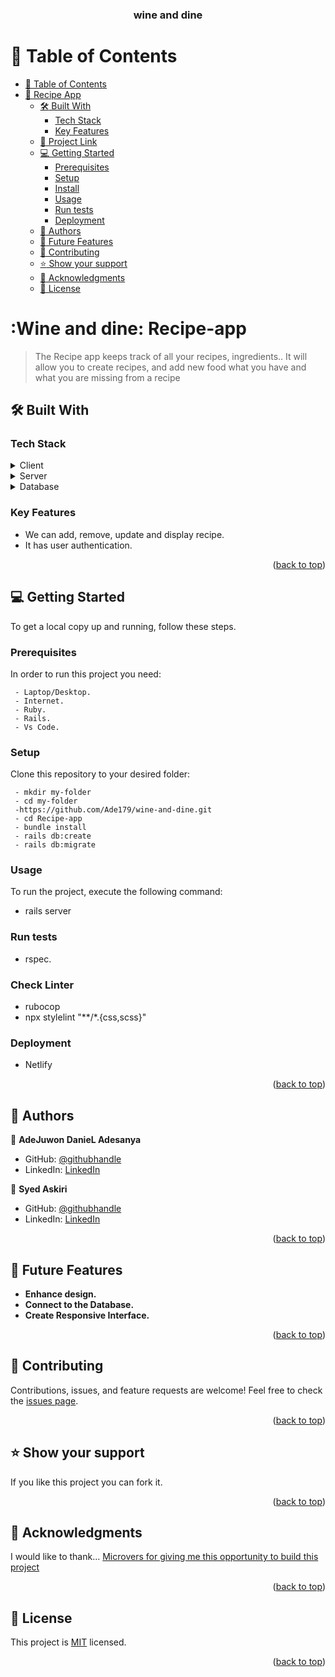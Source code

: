 <a name="readme-top"></a>

<div align="center">
  <h3><b>wine and dine</b></h3>
</div>

<!-- TABLE OF CONTENTS -->

# :green_book: Table of Contents
- [:green_book: Table of Contents](#-table-of-contents)
- [:book: Recipe App](#Recipe-app)
  - [:hammer_and_wrench: Built With ](#-built-with-)
    - [Tech Stack ](#tech-stack-)
    - [Key Features ](#key-features-)
  - [:link: Project Link ](#-project-link-)
  - [:computer: Getting Started ](#-getting-started-)
    - [Prerequisites](#prerequisites)
    - [Setup](#setup)
    - [Install](#install)
    - [Usage](#usage)
    - [Run tests](#run-tests)
    - [Deployment](#deployment)
  - [:busts_in_silhouette: Authors ](#-authors-)
  - [:telescope: Future Features ](#-future-features-)
  - [:handshake: Contributing ](#-contributing-)
  - [:star:️ Show your support ](#️-show-your-support-)
  - [:pray: Acknowledgments ](#-acknowledgments-)
  - [:memo: License ](#-license-)

<!-- PROJECT DESCRIPTION -->

# :Wine and dine: Recipe-app <a name="about-project"></a>
> The Recipe app keeps track of all your recipes, ingredients.. It will allow you to  create recipes, and add new food what you have and what you are missing from a recipe
## :hammer_and_wrench: Built With <a name="built-with"></a>
### Tech Stack <a name="tech-stack"></a>
<details>
  <summary>Client</summary>
  <ul>
    <li>Ruby on Rails</li>
  </ul>
</details>
<details>
  <summary>Server</summary>
  <ul>
    <li>Ruby on Rails</li>
  </ul>
</details>
<details>
<summary>Database</summary>
  <ul>
    <li>Postgresql</li>
  </ul>
</details>

<!-- Features -->

### Key Features <a name="key-features"></a>
- We can add, remove, update and display recipe.
- It has user authentication.


<p align="right">(<a href="#readme-top">back to top</a>)</p>

<!-- GETTING STARTED -->

## :computer: Getting Started <a name="getting-started"></a>

To get a local copy up and running, follow these steps.

### Prerequisites
In order to run this project you need:
```
 - Laptop/Desktop.
 - Internet.
 - Ruby.
 - Rails.
 - Vs Code.
```
### Setup
Clone this repository to your desired folder:
```
 - mkdir my-folder
 - cd my-folder
 -https://github.com/Ade179/wine-and-dine.git
 - cd Recipe-app
 - bundle install
 - rails db:create
 - rails db:migrate
```
### Usage

To run the project, execute the following command:
- rails server

### Run tests

- rspec.

### Check Linter

- rubocop
- npx stylelint "**/*.{css,scss}"

### Deployment

- Netlify
<p align="right">(<a href="#readme-top">back to top</a>)</p>

<!-- AUTHORS -->

## 👥 Authors <a name="authors"></a>

👤 **AdeJuwon DanieL Adesanya**

- GitHub: [@githubhandle](https://github.com/Ade179)
- LinkedIn: [LinkedIn](https://www.linkedin.com/in/adejuwon-adesanya-237b54239/)

👤 **Syed Askiri**

- GitHub: [@githubhandle]()
- LinkedIn: [LinkedIn]()


<p align="right">(<a href="#readme-top">back to top</a>)</p>

<!-- FUTURE FEATURES -->

## :telescope: Future Features <a name="future-features"></a>
- **Enhance design.**
- **Connect to the Database.**
- **Create Responsive Interface.**

<p align="right">(<a href="#readme-top">back to top</a>)</p>

<!-- CONTRIBUTING -->

## :handshake: Contributing <a name="contributing"></a>
Contributions, issues, and feature requests are welcome!
Feel free to check the [issues page](https://github.com/Ade179/wine-and-dine/issues/10).
<p align="right">(<a href="#readme-top">back to top</a>)</p>

<!-- SUPPORT -->

## :star:️ Show your support <a name="support"></a>
If you like this project you can fork it.
<p align="right">(<a href="#readme-top">back to top</a>)</p>

<!-- ACKNOWLEDGEMENTS -->

## :pray: Acknowledgments <a name="acknowledgements"></a>
I would like to thank... <a href="https://www.microverse.org/?gclid=CjwKCAiArY2fBhB9EiwAWqHK6s-2-x4d57Pghz47XT1BgsYuF81ZprM-k-IwzI0_L96nV0SQ93A8ExoCVnQQAvD_BwE" title="planet icons">Microvers for giving me this opportunity to build this project</a>
<p align="right">(<a href="#readme-top">back to top</a>)</p>

## 📝 License <a name="license"></a>

This project is [MIT](./MIT.md) licensed.

<p align="right">(<a href="#readme-top">back to top</a>)</p>
